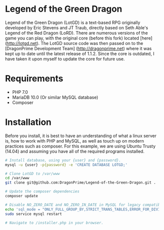 # Legend of the Green Dragon
Legend of the Green Dragon (LotGD) is a text-based RPG originally developed by Eric Stevens and JT Traub, directly based on Seth Able's Legend of the Red Dragon (LoRD). There are numerous versions of the game you can play, with the original core (before this fork) located [here] (http://lotgd.net). The LotGD source code was then passed on to the [DragonPrime Development Team] (http://dragonprime.net) where it was kept up to date until the latest release of 1.1.2. Since the core is outdated, I have taken it upon myself to update the core for future use.

# Requirements
- PHP 7.0
- MariaDB 10.0 (Or similar MySQL database)
- Composer

# Installation
Before you install, it is best to have an understanding of what a linux server is, how to work with PHP and MySQL, as well as touch up on modern practices such as composer. For this example, we are using Ubuntu Trusty (14.04) and assuming you have all of the required programs installed.

```bash
# Install database, using your {user} and {password}.
mysql -u {user} -p{password} -e 'CREATE DATABASE LOTGD;'

# Clone LotGD to /var/www
cd /var/www
git clone git@github.com:DragonPrime/Legend-of-the-Green-Dragon.git .

# Update the composer dependencies
composer update

# Disable NO_ZERO_DATE and NO_ZERO_IN_DATE in MySQL for legacy compatibility, and restart service
echo 'sql_mode = "ONLY_FULL_GROUP_BY,STRICT_TRANS_TABLES,ERROR_FOR_DIVISION_BY_ZERO,NO_ENGINE_SUBSTITUTION"' | sudo tee -a /etc/mysql/mysql.conf.d/mysqld.cnf
sudo service mysql restart

# Navigate to /installer.php in your browser.
```
